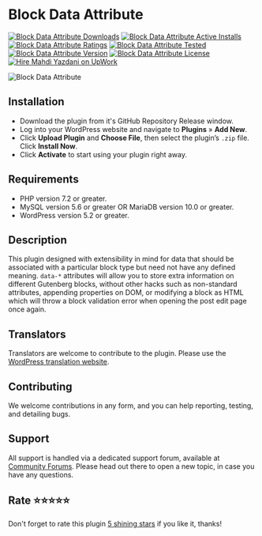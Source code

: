 # Block Data Attribute
[![Block Data Attribute Downloads](https://img.shields.io/wordpress/plugin/dt/block-data-attribute.svg)](https://wordpress.org/plugins/block-data-attribute) [![Block Data Attribute Active Installs](https://img.shields.io/wordpress/plugin/installs/block-data-attribute.svg)](https://wordpress.org/plugins/block-data-attribute) [![Block Data Attribute Ratings](https://img.shields.io/wordpress/plugin/r/block-data-attribute.svg)](https://wordpress.org/plugins/block-data-attribute) [![Block Data Attribute Tested](https://img.shields.io/wordpress/plugin/tested/block-data-attribute.svg)](https://wordpress.org/plugins/block-data-attribute) [![Block Data Attribute Version](https://img.shields.io/wordpress/plugin/v/block-data-attribute.svg)](https://wordpress.org/plugins/block-data-attribute) [![Block Data Attribute License](https://img.shields.io/github/license/mypreview/block-data-attribute)](https://wordpress.org/plugins/block-data-attribute) [![Hire Mahdi Yazdani on UpWork](https://img.shields.io/badge/Hire%20Me-UpWork-37A000)](https://www.upwork.com/o/profiles/users/_~016ad17ad3fc5cce94)

![Block Data Attribute](https://ps.w.org/block-data-attribute/assets/banner-1544x500.jpg?rev=1542924)

## Installation

* Download the plugin from it's GitHub Repository Release window.
* Log into your WordPress website and navigate to **Plugins** » **Add New**.
* Click **Upload Plugin** and **Choose File**, then select the plugin’s `.zip` file. Click **Install Now**.
* Click **Activate** to start using your plugin right away.

## Requirements

* PHP version 7.2 or greater.
* MySQL version 5.6 or greater OR MariaDB version 10.0 or greater.
* WordPress version 5.2 or greater.

## Description

This plugin designed with extensibility in mind for data that should be associated with a particular block type but need not have any defined meaning. `data-*` attributes will allow you to store extra information on different Gutenberg blocks, without other hacks such as non-standard attributes, appending properties on DOM, or modifying a block as HTML which will throw a block validation error when opening the post edit page once again.

## Translators

Translators are welcome to contribute to the plugin. Please use the [WordPress translation website](https://translate.wordpress.org/projects/wp-plugins/block-data-attribute "WordPress translation website").

## Contributing

We welcome contributions in any form, and you can help reporting, testing, and detailing bugs.

## Support

All support is handled via a dedicated support forum, available at [Community Forums](https://wordpress.org/support/plugin/block-data-attribute "Community Forums"). Please head out there to open a new topic, in case you have any questions.

## Rate ⭐⭐⭐⭐⭐

Don't forget to rate this plugin [5 shining stars](https://wordpress.org/support/plugin/block-data-attribute/reviews/ "5 shining stars") if you like it, thanks!